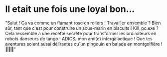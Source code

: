 # Il etait une fois une loyal bon...

"Salut ! Ça va comme un flamant rose en rollers ! Travailler ensemble ? Bien sûr, tant que c'est pour 
construire un sous-marin en biscuits ! Kill_pc.exe ? Cela ressemble à une recette secrète pour 
transformer les ordinateurs en robots danseurs de tango ! ADIOS, mon ami(e) intergalactique ! 
Que tes aventures soient aussi délirantes qu'un pingouin en balade en montgolfière ! 🚀🐧💃"

